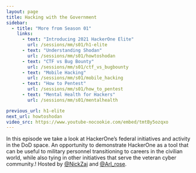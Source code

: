 ```yaml
---
layout: page
title: Hacking with the Government
sidebar:
  - title: "More from Season 01"
    links:
      - text: "Introducing 2021 HackerOne Elite"
        url: /sessions/mm/s01/h1-elite
      - text: "Understanding Shodan"
        url: /sessions/mm/s01/howtoshodan
      - text: "CTF vs Bug Bounty"
        url: /sessions/mm/s01/ctf_vs_bugbounty
      - text: "Mobile Hacking"
        url: /sessions/mm/s01/mobile_hacking
      - text: "How to Pentest"
        url: /sessions/mm/s01/how_to_pentest
      - text: "Mental Health for Hackers"
        url: /sessions/mm/s01/mentalhealth

previous_url: h1-elite
next_url: howtoshodan
video_src: https://www.youtube-nocookie.com/embed/tmtBy5ozqxo
---
```


In this episode we take a look at HackerOne’s federal initiatives and activity in the DoD space. An opportunity to demonstrate HackerOne as a tool that can be useful to military personnel transitioning to careers in the civilian world, while also tying in other initiatives that serve the veteran cyber community.! Hosted by [@NickZaj](https://twitter.com/NicZaj) and [@Arl_rose](https://twitter.com/arl_rose).

